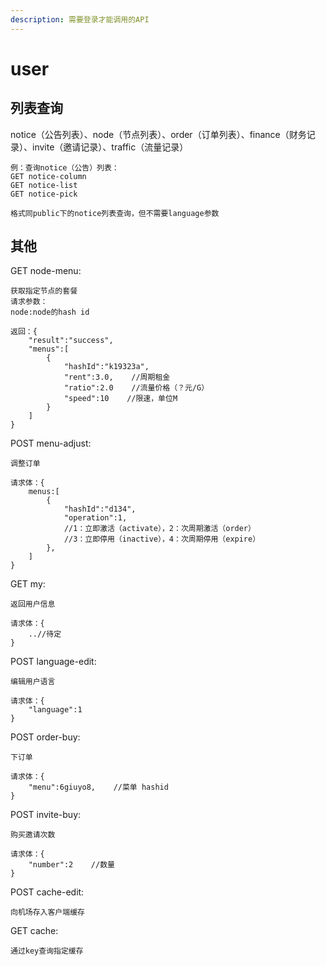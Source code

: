 ```yaml
---
description: 需要登录才能调用的API
---
```


# user

## 列表查询

notice（公告列表）、node（节点列表）、order（订单列表）、finance（财务记录）、invite（邀请记录）、traffic（流量记录）

```text
例：查询notice（公告）列表：
GET notice-column
GET notice-list
GET notice-pick

格式同public下的notice列表查询，但不需要language参数
```

## 其他

GET node-menu:

```text
获取指定节点的套餐
请求参数：
node:node的hash id

返回：{
    "result":"success",
    "menus":[
        {
            "hashId":"k19323a",
            "rent":3.0,    //周期租金
            "ratio":2.0    //流量价格（？元/G）
            "speed":10    //限速，单位M
        }
    ]
}
```

POST menu-adjust:

```text
调整订单

请求体：{
    menus:[
        {
            "hashId":"d134",
            "operation":1,
            //1：立即激活（activate），2：次周期激活（order）
            //3：立即停用（inactive），4：次周期停用（expire）
        },
    ]
}
```

GET my:

```text
返回用户信息

请求体：{
    ..//待定
}
```

POST language-edit:

```text
编辑用户语言

请求体：{
    "language":1
}
```

POST order-buy:

```text
下订单

请求体：{
    "menu":6giuyo8,    //菜单 hashid
}
```

POST invite-buy:

```text
购买邀请次数

请求体：{
    "number":2    //数量
}
```

POST cache-edit:

```text
向机场存入客户端缓存
```

GET cache:

```text
通过key查询指定缓存
```

